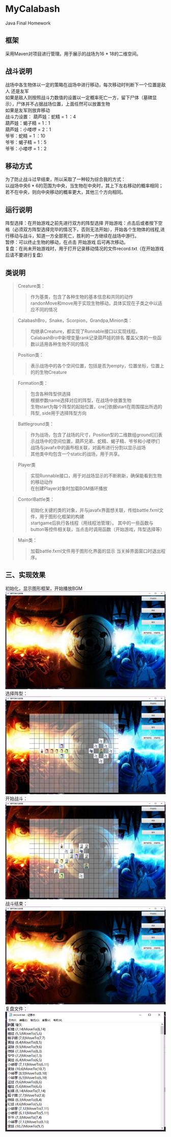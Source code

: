 # MyCalabash
Java Final Homework

## 框架
采用Maven对项目进行管理。用于展示的战场为16 * 18的二维空间。<br>

## 战斗说明
战场中各生物体以一定的策略在战场中进行移动，每次移动时判断下一个位置是敌人 还是友军<br>
如果是敌人则按照战斗力数值的设置以一定概率死亡一方，留下尸体（墓碑显示），尸体并不占据战场位置，上面任然可以放置生物<br>
如果是友军则放弃移动<br>
战斗力设置：
葫芦娃：蛇精 = 1 ：4<br>
葫芦娃：蝎子精 = 1：1<br>
葫芦娃：小喽啰 = 2：1<br>
爷爷：蛇精 = 1 ：10<br>
爷爷：蝎子精 = 1：5<br>
爷爷：小喽啰 = 1：2<br>

## 移动方式
为了防止战斗过早结束，所以采取了一种较为综合我的方式：<br>
以战场中央6 * 6的范围为中央，当生物在中央时，其上下左右移动的概率相同；若不在中央，则向中央移动的概率更大，其他三个方向相同。

## 运行说明
阵型选择：在开始游戏之前先进行双方的阵型选择
开始游戏：点击后或者按下空格（必须双方阵型选择完毕的情况下，否则无法开始），开始各个生物体的线程,进行移动与战斗，知道一方全部死亡，胜利的一方继续在战场中游行。<br>
暂停：可以终止生物的移动，在点击 开始游戏 后可再次移动。<br>
复盘：在尚未开始游戏时，用于打开记录移动情况的文件record.txt（在开始游戏后请不要进行复盘）<br>

## 类说明
>Creature类：<br>
>>作为基类，包含了各种生物的基本信息和共同的动作<br>
>>randonMove和move用于实现生物移动，具体实现在子类之中以适应不同的情况<br>

>CalabashBro，Snake，Scorpion，Grandpa,Minion类：<br>
>>均继承Creature，都实现了Runnable接口以实现线程。
>>CalabashBro中新增变量rank记录葫芦娃的排名
>>覆盖父类的一些函数以适用各种生物不同的情况

>Position类：<br>
>>表示战场中的各个空间位置，包括是否为empty，位置坐标，位置上的的生物Creature<br>

>Formation类：<br>
>>包含各种阵型供选择<br>
>>根据参数name选择对应的阵型，在战场中放置生物<br>
>>生物start为每个阵型的起始位置，cre[]依据start在周围摆出所选的阵型, side用于选择阵型方向<br>

>Battleground类：<br>
>>作为战场，包含了战场的尺寸，Position型的二维数组ground[][]表示战场中的空间位置，葫芦兄弟、蛇精、蝎子精、爷爷和小喽啰们<br>
>>战场与javafx中的画布相关联，对画布进行分割以显示战场<br>
>>其他类中均包含一个static的战场，用于共享。

>Player类
>>实现Runnable接口，用于对战场显示的不断刷新，确保能看到生物的移动动作<br>
>>在创建Player对象时加载BGM循环播放

>ContorlBattle类：
>>初始化关键的类的对象，并与javafx界面想关联，传给battle.fxml文件，用于图形化框架的构建<br>
>>startgame后执行各线程（用线程池管理）。
>>其中的一些函数与button等控件相关联，当点击时调用函数（开始游戏，阵型选择等）<br>

>Main类：
>>加载battle.fxml文件用于图形化界面的显示
>>当关掉界面窗口时退出程序。

三、实现效果
----------
初始化，显示图形框架，开始播放BGM<br>
![image text](https://github.com/NJUTto/huluwa/blob/master/runpics/1.jpg)
选择阵型：<br>
![image text](https://github.com/NJUTto/huluwa/blob/master/runpics/2.jpg)
开始战斗：
![image text](https://github.com/NJUTto/huluwa/blob/master/runpics/3.jpg)
战斗结束：
![image text](https://github.com/NJUTto/huluwa/blob/master/runpics/1.jpg)
复盘文件：
![image text](https://github.com/NJUTto/huluwa/blob/master/runpics/file.png)
